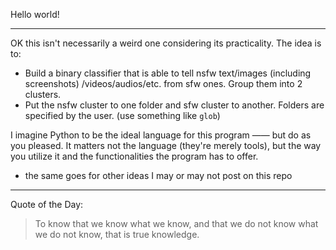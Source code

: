 Hello world!

---

OK this isn't necessarily a weird one considering its practicality. The idea is to:
- Build a binary classifier that is able to tell nsfw text/images (including screenshots) /videos/audios/etc. from sfw ones. Group them into 2 clusters.
- Put the nsfw cluster to one folder and sfw cluster to another. Folders are specified by the user. (use something like `glob`)

I imagine Python to be the ideal language for this program —— but do as you pleased. It matters not the language (they're merely tools), but the way you utilize it and the functionalities the program has to offer.
- the same goes for other ideas I may or may not post on this repo

---

Quote of the Day:
> To know that we know what we know, and that we do not know what we do not know, that is true knowledge.
